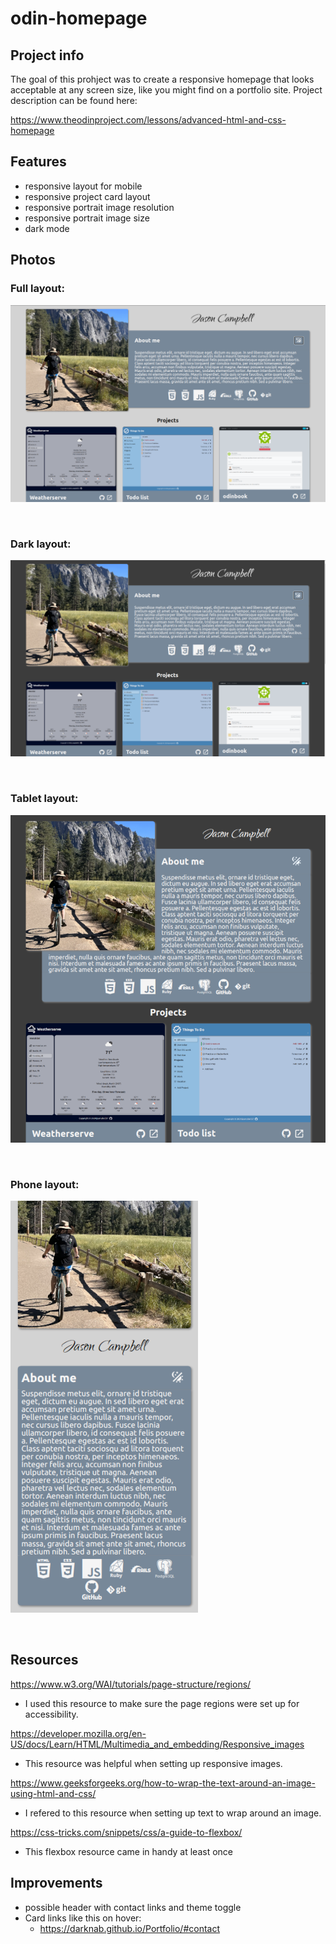 # odin-homepage

## Project info

The goal of this prohject was to create a responsive homepage that looks acceptable at any screen size, like you might find on a portfolio site. Project description can be found here:

https://www.theodinproject.com/lessons/advanced-html-and-css-homepage


## Features

- responsive layout for mobile
- responsive project card layout
- responsive portrait image resolution
- responsive portrait image size
- dark mode


## Photos

### Full layout:
![Full layout](assets/images/readme_layout1_1250w.png)

<br>

### Dark layout:
![Dark layout](assets/images/readme_dark_1250w.png)

<br>

### Tablet layout:
![Tablet layout](assets/images/readme_layout2_800w.png)

<br>

### Phone layout:
![Phone layout](assets/images/readme_layout3_300w.png)

<br>


## Resources

https://www.w3.org/WAI/tutorials/page-structure/regions/
- I used this resource to make sure the page regions were set up for accessibility.

https://developer.mozilla.org/en-US/docs/Learn/HTML/Multimedia_and_embedding/Responsive_images
- This resource was helpful when setting up responsive images.

https://www.geeksforgeeks.org/how-to-wrap-the-text-around-an-image-using-html-and-css/
- I refered to this resource when setting up text to wrap around an image.

https://css-tricks.com/snippets/css/a-guide-to-flexbox/
- This flexbox resource came in handy at least once


## Improvements

- possible header with contact links and theme toggle
- Card links like this on hover:
  - https://darknab.github.io/Portfolio/#contact
